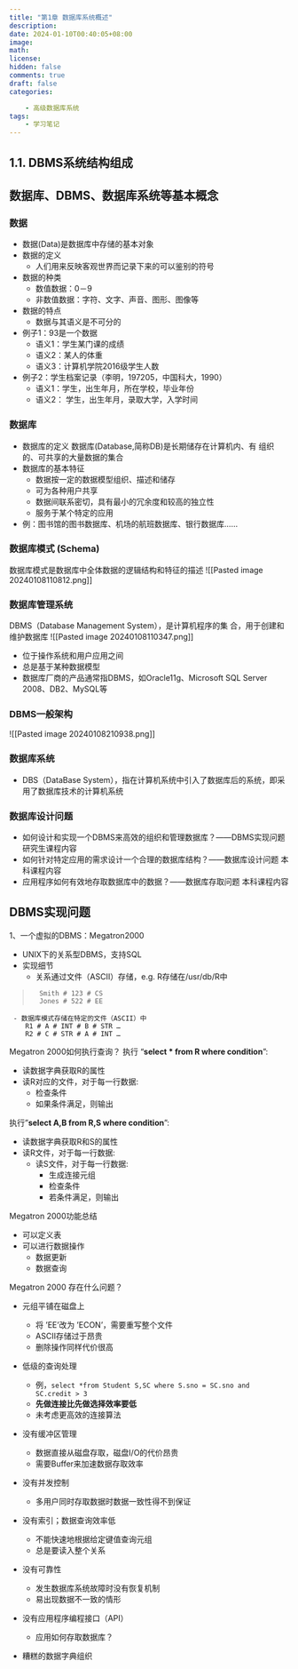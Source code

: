 ```yaml
---
title: "第1章 数据库系统概述"
description: 
date: 2024-01-10T00:40:05+08:00
image: 
math: 
license: 
hidden: false
comments: true
draft: false
categories:

    - 高级数据库系统
tags:
    - 学习笔记
---
```



## 1.1. DBMS系统结构组成
## 数据库、DBMS、数据库系统等基本概念
### 数据
- 数据(Data)是数据库中存储的基本对象
- 数据的定义
	- 人们用来反映客观世界而记录下来的可以鉴别的符号
- 数据的种类
	- 数值数据：0－9
	- 非数值数据：字符、文字、声音、图形、图像等
- 数据的特点
	- 数据与其语义是不可分的
- 例子1：93是一个数据
	- 语义1：学生某门课的成绩
	- 语义2：某人的体重
	- 语义3：计算机学院2016级学生人数
- 例子2：学生档案记录（李明，197205，中国科大，1990）
	- 语义1：学生，出生年月，所在学校，毕业年份
	- 语义2： 学生，出生年月，录取大学，入学时间
### 数据库
- 数据库的定义
	数据库(Database,简称DB)是长期储存在计算机内、有
	组织的、可共享的大量数据的集合
- 数据库的基本特征
	- 数据按一定的数据模型组织、描述和储存
	- 可为各种用户共享
	- 数据间联系密切，具有最小的冗余度和较高的独立性
	- 服务于某个特定的应用
- 例：图书馆的图书数据库、机场的航班数据库、银行数据库……
### 数据库模式 (Schema)
数据库模式是数据库中全体数据的逻辑结构和特征的描述
![[Pasted image 20240108110812.png]]

###  数据库管理系统
DBMS（Database Management System），是计算机程序的集
合，用于创建和维护数据库
![[Pasted image 20240108110347.png]]
- 位于操作系统和用户应用之间
- 总是基于某种数据模型
- 数据库厂商的产品通常指DBMS，如Oracle11g、Microsoft SQL Server 2008、DB2、MySQL等

### DBMS一般架构
![[Pasted image 20240108210938.png]]
### 数据库系统
- DBS（DataBase System），指在计算机系统中引入了数据库后的系统，即采用了数据库技术的计算机系统

### 数据库设计问题
- 如何设计和实现一个DBMS来高效的组织和管理数据库？——DBMS实现问题    研究生课程内容
- 如何针对特定应用的需求设计一个合理的数据库结构？——数据库设计问题       本科课程内容
- 应用程序如何有效地存取数据库中的数据？——数据库存取问题      本科课程内容


## DBMS实现问题
1、一个虚拟的DBMS：Megatron2000
- UNIX下的关系型DBMS，支持SQL
- 实现细节
	- 关系通过文件（ASCII）存储，e.g. R存储在/usr/db/R中
> 		Smith # 123 # CS
> 		Jones # 522 # EE
	 - 数据库模式存储在特定的文件（ASCII）中
		R1 # A # INT # B # STR …
		R2 # C # STR # A # INT …

Megatron 2000如何执行查询？
执行 “**select * from R where condition**”:
- 读数据字典获取R的属性
- 读R对应的文件，对于每一行数据:
	- 检查条件
	- 如果条件满足，则输出

执行”**select A,B from R,S where condition**”:
- 读数据字典获取R和S的属性
- 读R文件，对于每一行数据:
	- 读S文件，对于每一行数据:
		- 生成连接元组
		- 检查条件
		- 若条件满足，则输出

Megatron 2000功能总结
- 可以定义表
- 可以进行数据操作
	- 数据更新
	- 数据查询

Megatron 2000 存在什么问题？
- 元组平铺在磁盘上
	- 将 ’EE’改为 ’ECON’，需要重写整个文件
	- ASCII存储过于昂贵
	- 删除操作同样代价很高
- 低级的查询处理
	- 例，`select *from Student S,SC where S.sno = SC.sno and SC.credit > 3`
	- **先做连接比先做选择效率要低**
	- 未考虑更高效的连接算法
- 没有缓冲区管理
	- 数据直接从磁盘存取，磁盘I/O的代价昂贵
	- 需要Buffer来加速数据存取效率
-  没有并发控制
	- 多用户同时存取数据时数据一致性得不到保证

- 没有索引；数据查询效率低
	- 不能快速地根据给定键值查询元组
	- 总是要读入整个关系

- 没有可靠性
	- 发生数据库系统故障时没有恢复机制
	- 易出现数据不一致的情形

- 没有应用程序编程接口（API）
	- 应用如何存取数据库？

- 糟糕的数据字典组织

